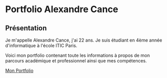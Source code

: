 # Portfolio Alexandre Cance

## Présentation

Je m'appelle Alexandre Cance, j'ai 22 ans. Je suis étudiant en 4ème année d'informatique à l'école ITIC Paris.

Voici mon portfolio contenant toute les informations à propos de mon parcours académique et professionnel ainsi que mes compétences.

[Mon Portfolio](https://alexmi94.github.io/portfolio/)